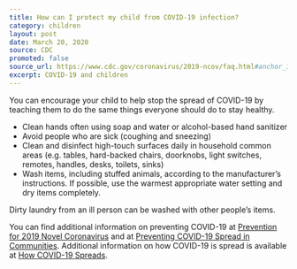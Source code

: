 ```yaml
---
title: How can I protect my child from COVID-19 infection?
category: children
layout: post
date: March 20, 2020
source: CDC
promoted: false
source_url: https://www.cdc.gov/coronavirus/2019-ncov/faq.html#anchor_1584387482747
excerpt: COVID-19 and children
---
```


You can encourage your child to help stop the spread of COVID-19 by teaching them to do the same things everyone should do to stay healthy.

* Clean hands often using soap and water or alcohol-based hand sanitizer
* Avoid people who are sick (coughing and sneezing)
* Clean and disinfect high-touch surfaces daily in household common areas (e.g. tables, hard-backed chairs, doorknobs, light switches, remotes, handles, desks, toilets, sinks)
* Wash items, including stuffed animals, according to the manufacturer’s instructions. If possible, use the warmest appropriate water setting and dry items completely. 

Dirty laundry from an ill person can be washed with other people’s items.

You can find additional information on preventing COVID-19 at <a href="https://www.cdc.gov/coronavirus/about/prevention.html"> Prevention for 2019 Novel Coronavirus</a> and at <a href="https://www.cdc.gov/coronavirus/2019-ncov/community/index.html"> Preventing COVID-19 Spread in Communities</a>. Additional information on how COVID-19 is spread is available at <a href="https://www.cdc.gov/coronavirus/2019-ncov/about/transmission.html"> How COVID-19 Spreads</a>.